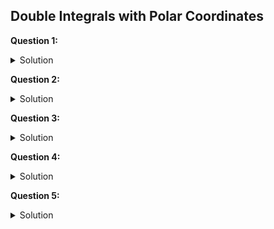 ## Double Integrals with Polar Coordinates

**Question 1:**
<details>
  <summary>Solution</summary>
  <img src="https://github.com/sackn/diffeq/blob/main/Images/UCB4/image5.png" alt="UCB Question 4.4">
</details>

**Question 2:**
<details>
  <summary>Solution</summary>
</details>

**Question 3:**
<details>
  <summary>Solution</summary>
</details>

**Question 4:**
<details>
  <summary>Solution</summary>
</details>

**Question 5:**
<details>
  <summary>Solution</summary>
</details>
